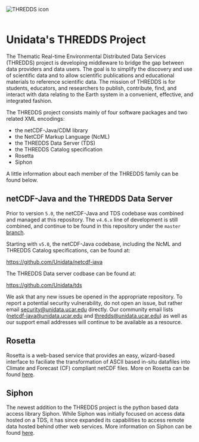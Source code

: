 ![THREDDS icon](http://www.unidata.ucar.edu/images/logos/netcdfjava_tds_150x150.png)
<br>
<br>

# Unidata's THREDDS Project

The Thematic Real-time Environmental Distributed Data Services (THREDDS) project is developing middleware to bridge the gap between data providers and data users.
The goal is to simplify the discovery and use of scientific data and to allow scientific publications and educational materials to reference scientific data.
The mission of THREDDS is for students, educators, and researchers to publish, contribute, find, and interact with data relating to the Earth system in a convenient, effective, and integrated fashion.

The THREDDS project consists mainly of four software packages and two related XML encodings:

* the netCDF-Java/CDM library
* the NetCDF Markup Language (NcML)
* the THREDDS Data Server (TDS)
* the THREDDS Catalog specification
* Rosetta
* Siphon

A little information about each member of the THREDDS family can be found below.

## netCDF-Java and the THREDDS Data Server

Prior to version `5.0`, the netCDF-Java and TDS codebase was combined and managed at this repository.
The `v4.6.x` line of development is still combined, and continue to be found in this repository under the `master` [branch](https://github.com/Unidata/thredds/tree/master).

Starting with `v5.0`, the netCDF-Java codebase, including the NcML and THREDDS Catalog specifications, can be found at:

https://github.com/Unidata/netcdf-java

The THREDDS Data server codbase can be found at:

https://github.com/Unidata/tds

We ask that any new issues be opened in the appropriate repository.
To report a potential security vulnerability, do not open an issue, but rather email security@unidata.ucar.edu directly.
Our community email lists (netcdf-java@unidata.ucar.edu and thredds@unidata.ucar.edu) as well as our support email addresses will continue to be available as a resource.

## Rosetta

Rosetta is a web-based service that provides an easy, wizard-based interface to faciliate the transformation of ASCII based in-situ datafiles into Climate and Forecast (CF) compliant netCDF files.
More on Rosetta can be found [here](https://github.com/unidata/rosetta).

## Siphon

The newest addition to the THREDDS project is the python based data access library Siphon.
While Siphon was initially focused on access data hosted on a TDS, it has since expanded its capabilities to access remote data hosted behind other web services.
More information on Siphon can be found [here](https://github.com/unidata/siphon).
